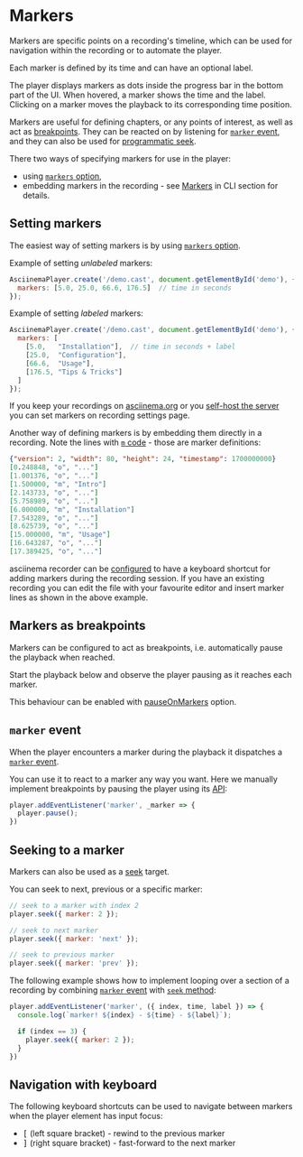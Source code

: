 # Markers

Markers are specific points on a recording's timeline, which can be used for
navigation within the recording or to automate the player.

Each marker is defined by its time and can have an optional label.

The player displays markers as dots inside the progress bar in the bottom part
of the UI. When hovered, a marker shows the time and the label. Clicking on a
marker moves the playback to its corresponding time position.

<div class="player" id="player-manual-player-markers-intro"></div>

Markers are useful for defining chapters, or any points of interest, as well as
act as [breakpoints](#markers-as-breakpoints). They can be reacted on by
listening for [`marker` event](#marker-event), and they can also be used for
[programmatic seek](#seeking-to-a-marker).

There two ways of specifying markers for use in the player:

- using [`markers` option](../options/#markers),
- embedding markers in the recording - see [Markers](../../cli/#markers) in CLI
  section for details.

## Setting markers

The easiest way of setting markers is by using [`markers`
option](../options/#markers).

Example of setting _unlabeled_ markers:

```javascript
AsciinemaPlayer.create('/demo.cast', document.getElementById('demo'), {
  markers: [5.0, 25.0, 66.6, 176.5]  // time in seconds
});
```

Example of setting _labeled_ markers:

```javascript
AsciinemaPlayer.create('/demo.cast', document.getElementById('demo'), {
  markers: [
    [5.0,   "Installation"],  // time in seconds + label
    [25.0,  "Configuration"],
    [66.6,  "Usage"],
    [176.5, "Tips & Tricks"]
  ]
});
```

If you keep your recordings on [asciinema.org](https://asciinema.org) or you
[self-host the server](../../server/self-hosting/) you can set markers on
recording settings page.

Another way of defining markers is by embedding them directly in a recording.
Note the lines with [`m` code](../../asciicast/v2/#m-marker) - those are marker
definitions:

``` json title="example.cast"
{"version": 2, "width": 80, "height": 24, "timestamp": 1700000000}
[0.248848, "o", "..."]
[1.001376, "o", "..."]
[1.500000, "m", "Intro"]
[2.143733, "o", "..."]
[5.758989, "o", "..."]
[6.000000, "m", "Installation"]
[7.543289, "o", "..."]
[8.625739, "o", "..."]
[15.000000, "m", "Usage"]
[16.643287, "o", "..."]
[17.389425, "o", "..."]
```

asciinema recorder can be [configured](../../cli/configuration/) to have a
keyboard shortcut for adding markers during the recording session. If you have
an existing recording you can edit the file with your favourite editor and
insert marker lines as shown in the above example.

## Markers as breakpoints

Markers can be configured to act as breakpoints, i.e. automatically pause the
playback when reached.

Start the playback below and observe the player pausing as it reaches each
marker.

<div class="player" id="player-manual-player-markers-breakpoints"></div>

This behaviour can be enabled with [pauseOnMarkers](../options/#pauseonmarkers)
option.

## `marker` event

When the player encounters a marker during the playback it dispatches a
[`marker` event](../api/#marker-event).

You can use it to react to a marker any way you want. Here we manually implement
breakpoints by pausing the player using its [API](../api/):

```javascript
player.addEventListener('marker', _marker => {
  player.pause();
})
```

## Seeking to a marker

Markers can also be used as a [seek](../api/#seeklocation) target. 

You can seek to next, previous or a specific marker:

```javascript
// seek to a marker with index 2
player.seek({ marker: 2 });

// seek to next marker
player.seek({ marker: 'next' });

// seek to previous marker
player.seek({ marker: 'prev' });
```

The following example shows how to implement looping over a section of a
recording by combining [`marker` event](../api/#marker-event) with [`seek`
method](../api/#seeklocation):

```javascript
player.addEventListener('marker', ({ index, time, label }) => {
  console.log(`marker! ${index} - ${time} - ${label}`);

  if (index == 3) {
    player.seek({ marker: 2 });
  }
})
```

<div class="player" id="player-manual-player-markers-seeking"></div>

## Navigation with keyboard

The following keyboard shortcuts can be used to navigate between markers when
the player element has input focus:

* <kbd>[</kbd> (left square bracket) - rewind to the previous marker
* <kbd>]</kbd> (right square bracket) - fast-forward to the next marker
